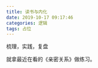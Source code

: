 ```yaml
---
title: 读书与内化
date: 2019-10-17 09:17:46
categories: 逻辑
tags: 占位
---
```


梳理，实践，复盘

<!--more-->

就拿最近在看的《亲密关系》做练习。
